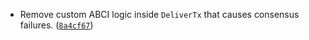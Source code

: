 - Remove custom ABCI logic inside `DeliverTx` that causes consensus failures. ([`8a4cf67`](https://github.com/noble-assets/noble/commit/8a4cf6768b3be88209c3fcdced146a0dfaf729e1))
